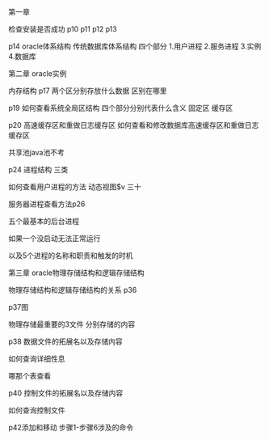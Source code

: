 第一章

检查安装是否成功
p10 p11 p12 p13


p14
oracle体系结构
传统数据库体系结构
四个部分
1.用户进程
2.服务进程
3.实例
4.数据库


第二章
oracle实例

内存结构
p17
两个区分别存放什么数据
区别在哪里

p19
如何查看系统全局区结构
四个部分分别代表什么含义
固定区
缓存区


p20
高速缓存区和重做日志缓存区
如何查看和修改数据库高速缓存区和重做日志缓存区


共享池java池不考


p24
进程结构
三类


如何查看用户进程的方法 动态视图$v 三十

服务器进程查看方法p26

五个最基本的后台进程

如果一个没启动无法正常运行

以及5个进程的名称和职责和触发的时机





第三章
oracle物理存储结构和逻辑存储结构

物理存储结构和逻辑存储结构的关系
p36

p37图


物理存储最重要的3文件
分别存储的内容


p38
数据文件的拓展名以及存储内容

如何查询详细性息

哪那个表查看

p40
控制文件的拓展名以及存储内容

如何查询控制文件


p42添加和移动
步骤1-步骤6涉及的命令